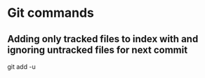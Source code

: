 # Git commands

## Adding only tracked files to index with and ignoring untracked files for next commit

git add -u